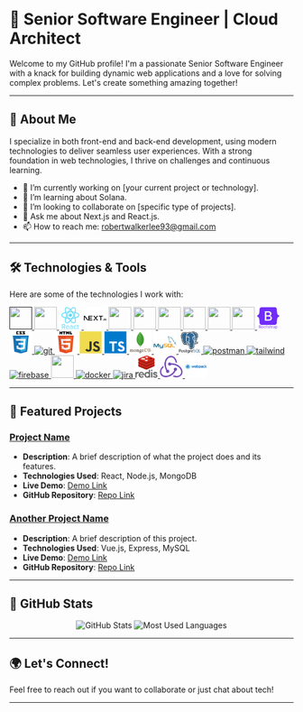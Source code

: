 # 🌟 Senior Software Engineer | Cloud Architect 
Welcome to my GitHub profile! I'm a passionate Senior Software Engineer with a knack for building dynamic web applications and a love for solving complex problems. Let's create something amazing together!

---

## 🚀 About Me

I specialize in both front-end and back-end development, using modern technologies to deliver seamless user experiences. With a strong foundation in web technologies, I thrive on challenges and continuous learning.

- 🔭 I’m currently working on [your current project or technology].
- 🌱 I’m learning about Solana.
- 👯 I’m looking to collaborate on [specific type of projects].
- 💬 Ask me about Next.js and React.js.
- 📫 How to reach me: robertwalkerlee93@gmail.com

---

## 🛠️ Technologies & Tools

Here are some of the technologies I work with:

<div align="center">
  <p align="left"> 
    <a href="" target="_blank" rel="noreferrer"> 
        <img src="https://cdn.jsdelivr.net/gh/devicons/devicon@latest/icons/sass/sass-original.svg" width="40" height="40"/>
    </a>
    <a href="https://angular.dev/tutorials/learn-angular" target="_blank" rel="noreferrer"> 
      <img src="https://cdn.jsdelivr.net/gh/devicons/devicon@latest/icons/angularjs/angularjs-original.svg" width="40" height="40" />
    </a>  
    <a href="https://reactjs.org/" target="_blank" rel="noreferrer"> 
      <img src="https://raw.githubusercontent.com/devicons/devicon/master/icons/react/react-original-wordmark.svg" alt="react" width="40" height="40"/> 
    </a> 
    <a href="https://nextjs.org/" target="_blank" rel="noreferrer"> 
      <img src="https://raw.githubusercontent.com/devicons/devicon/master/icons/nextjs/nextjs-original-wordmark.svg" alt="react" width="40" height="40"/> 
    </a> 
    <a href="https://learn.microsoft.com/en-us/training/dotnet/" target="_blank" rel="noreferrer"> 
      <img src="https://cdn.jsdelivr.net/gh/devicons/devicon@latest/icons/dotnetcore/dotnetcore-original.svg"  width="40" height="40" />
    </a> 
   <a href="https://azure.microsoft.com/en-us/get-started" target="_blank" rel="noreferrer"> 
      <img src="https://cdn.jsdelivr.net/gh/devicons/devicon@latest/icons/azure/azure-original.svg" width="40" height="40" />
   </a>
  <a href="https://aws.amazon.com/" target="_blank" rel="noreferrer">
      <img src="https://cdn.jsdelivr.net/gh/devicons/devicon@latest/icons/amazonwebservices/amazonwebservices-original-wordmark.svg" width="40" height="40" />
  </a>
    <a href="https://ngrx.io/guide/store/walkthrough" target="_blank" rel="noreferrer"> 
        <img src="https://cdn.jsdelivr.net/gh/devicons/devicon@latest/icons/ngrx/ngrx-original.svg" width="40" height="40"/>
    </a>
    <a href="https://www.learnrxjs.io/" target="_blank" rel="noreferrer"> 
        <img src="https://cdn.jsdelivr.net/gh/devicons/devicon@latest/icons/rxjs/rxjs-original.svg" width="40" height="40"/>
    </a>  
    <a href="https://learn.microsoft.com/en-us/aspnet/core/blazor/tutorials/?view=aspnetcore-9.0" target="_blank" rel="noreferrer"> 
        <img src="https://cdn.jsdelivr.net/gh/devicons/devicon@latest/icons/blazor/blazor-original.svg" width="40" height="40" />
    </a>
    <a href="https://getbootstrap.com" target="_blank" rel="noreferrer"> 
      <img src="https://raw.githubusercontent.com/devicons/devicon/master/icons/bootstrap/bootstrap-plain-wordmark.svg" alt="bootstrap" width="40" height="40"/> 
    </a>  
    <a href="https://www.w3schools.com/css/" target="_blank" rel="noreferrer"> 
      <img src="https://raw.githubusercontent.com/devicons/devicon/master/icons/css3/css3-original-wordmark.svg" alt="css3" width="40" height="40"/> 
    </a> 
    <a href="https://git-scm.com/" target="_blank" rel="noreferrer">
      <img src="https://www.vectorlogo.zone/logos/git-scm/git-scm-icon.svg" alt="git" width="40" height="40"/>
    </a> 
    <a href="https://www.w3.org/html/" target="_blank" rel="noreferrer"> 
      <img src="https://raw.githubusercontent.com/devicons/devicon/master/icons/html5/html5-original-wordmark.svg" alt="html5" width="40" height="40"/> 
    </a> 
    <a href="https://developer.mozilla.org/en-US/docs/Web/JavaScript" target="_blank" rel="noreferrer"> 
      <img src="https://raw.githubusercontent.com/devicons/devicon/master/icons/javascript/javascript-original.svg" alt="javascript" width="40" height="40"/>
    </a> 
    <a href="https://www.typescriptlang.org/" target="_blank" rel="noreferrer"> 
      <img src="https://raw.githubusercontent.com/devicons/devicon/master/icons/typescript/typescript-original.svg" alt="typescript" width="40" height="40"/>
    </a> 
    <a href="https://www.mongodb.com/" target="_blank" rel="noreferrer">
      <img src="https://raw.githubusercontent.com/devicons/devicon/master/icons/mongodb/mongodb-original-wordmark.svg" alt="mongodb" width="40" height="40"/> 
    </a> 
    <a href="https://www.mysql.com/" target="_blank" rel="noreferrer"> 
      <img src="https://raw.githubusercontent.com/devicons/devicon/master/icons/mysql/mysql-original-wordmark.svg" alt="mysql" width="40" height="40"/> 
    </a> 
     <a href="https://www.postgresql.org/" target="_blank" rel="noreferrer">
      <img src="https://raw.githubusercontent.com/devicons/devicon/master/icons/postgresql/postgresql-original-wordmark.svg" alt="nodejs" width="40" height="40"/> 
    </a>
    <a href="https://postman.com" target="_blank" rel="noreferrer"> 
      <img src="https://www.vectorlogo.zone/logos/getpostman/getpostman-icon.svg" alt="postman" width="40" height="40"/> 
    </a> 
    <a href="https://tailwindcss.com/" target="_blank" rel="noreferrer"> 
      <img src="https://www.vectorlogo.zone/logos/tailwindcss/tailwindcss-icon.svg" alt="tailwind" width="40" height="40"/> 
    </a> 
    <a href="https://firebase.google.com/" target="_blank" rel="noreferrer">
      <img src="https://www.vectorlogo.zone/logos/firebase/firebase-icon.svg" alt="firebase" width="40" height="40" />
    </a>
    <a href="https://kubernetes.io/docs/tutorials/kubernetes-basics/" target="_blank" rel="noreferrer">
        <img src="https://cdn.jsdelivr.net/gh/devicons/devicon@latest/icons/kubernetes/kubernetes-original.svg" width="40" height="40" />
    </a>
    <a href="https://www.docker.com/" target="_blank" rel="noreferrer">
      <img src="https://www.vectorlogo.zone/logos/docker/docker-icon.svg" alt="docker" width="40" height="40" />
    </a>
    <a href="https://www.atlassian.com/software/jira" target="_blank" rel="noreferrer">
      <img src="https://www.vectorlogo.zone/logos/atlassian_jira/atlassian_jira-ar21.svg" alt="jira" width="40" height="40" />
    </a>
    <a href="https://redis.io" target="_blank" rel="noreferrer">
      <img src="https://raw.githubusercontent.com/devicons/devicon/master/icons/redis/redis-original-wordmark.svg" alt="redis" width="40" height="40" />
    </a>
    <a href="https://redux.js.org" target="_blank" rel="noreferrer">
      <img src="https://raw.githubusercontent.com/devicons/devicon/master/icons/redux/redux-original.svg" alt="redux" width="40" height="40" />
    </a>
    <a href="https://webpack.js.org" target="_blank" rel="noreferrer">
      <img src="https://raw.githubusercontent.com/devicons/devicon/d00d0969292a6569d45b06d3f350f463a0107b0d/icons/webpack/webpack-original-wordmark.svg" alt="webpack" width="40" height="40" />
    </a>
  </p>
</div>

---

## 📂 Featured Projects

### [Project Name](link-to-your-project)
- **Description**: A brief description of what the project does and its features.
- **Technologies Used**: React, Node.js, MongoDB
- **Live Demo**: [Demo Link](link-to-demo)
- **GitHub Repository**: [Repo Link](link-to-repo)

### [Another Project Name](link-to-your-project)
- **Description**: A brief description of this project.
- **Technologies Used**: Vue.js, Express, MySQL
- **Live Demo**: [Demo Link](link-to-demo)
- **GitHub Repository**: [Repo Link](link-to-repo)

---

## 🔧 GitHub Stats

<div align="center">
  <img src="https://github-readme-stats.vercel.app/api?username=hunter-dev-3&show_icons=true&theme=tokyonight" alt="GitHub Stats" height="170" />
  <img src="https://github-readme-stats.vercel.app/api/top-langs?username=hunter-dev-3&layout=compact&theme=tokyonight" alt="Most Used Languages" height="170" />
</div>

---

## 🌍 Let's Connect!

Feel free to reach out if you want to collaborate or just chat about tech!

---

